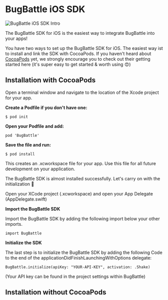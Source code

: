 # BugBattle iOS SDK

![BugBattle iOS SDK Intro](https://github.com/BugBattle/BugBattle-iOS-SDK.git/master/BugBattleInfo.png)

The BugBattle SDK for iOS is the easiest way to integrate BugBattle into your apps!

You have two ways to set up the BugBattle SDK for iOS. The easiest way ist to install and link the SDK with CocoaPods. If you haven't heard about [CocoaPods](https://cocoapods.org) yet, we strongly encourage you to check out their getting started here (it's super easy to get started & worth using 😍) 

## Installation with CocoaPods

Open a terminal window and navigate to the location of the Xcode project for your app.

**Create a Podfile if you don't have one:**

```
$ pod init
```

**Open your Podfile and add:**

```
pod 'BugBattle'
```

**Save the file and run:**

```
$ pod install
```

This creates an .xcworkspace file for your app. Use this file for all future development on your application.

The BugBattle SDK is almost installed successfully.
Let's carry on with the initialization 🎉

Open your XCode project (.xcworkspace) and open your App Delegate (AppDelegate.swift)


**Import the BugBattle SDK**

Import the BugBattle SDK by adding the following import below your other imports.

```
import BugBattle
```

**Initialize the SDK**

The last step is to initialize the BugBattle SDK by adding the following Code to the end of the applicationDidFinishLaunchingWithOptions delegate:

```
BugBattle.initialize(apiKey: "YOUR-API-KEY", activation: .Shake)
```

(Your API key can be found in the project settings within BugBattle)

## Installation without CocoaPods

